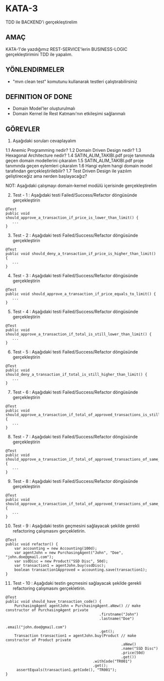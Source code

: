 # KATA-3
TDD ile BACKEND'i gerçekleştirelim
## AMAÇ
KATA-1'de yazdığımız REST-SERVICE'lerin BUSINESS-LOGIC gerçekleştirimini TDD ile yapalım.
## YÖNLENDIRMELER
- "mvn clean test" komutunu kullanarak testleri çalıştırabilirsiniz
## DEFINITION OF DONE
- Domain Model'ler oluşturulmalı
- Domain Kernel ile Rest Katmanı'nın etkileşimi sağlanmalı
## GÖREVLER

1. Aşağıdaki soruları cevaplayalım

1.1 Anemic Programming nedir?
1.2 Domain Driven Design nedir?
1.3 Hexagonal Architecture nedir?
1.4 SATIN_ALIM_TAKIBI.pdf proje tanımında geçen domain modellerini çıkaralım
1.5 SATIN_ALIM_TAKIBI.pdf proje tanımında geçen eylemleri çıkaralım
1.6 Hangi eylem hangi domain model tarafından gerçekleştirilebilir?
1.7 Test Driven Design ile yazılım geliştireceğiz ama nerden başlayacağız?

NOT: Aşağıdaki çalışmayı domain-kernel modülü içerisinde gerçekleştirelim

2. Test - 1 : Aşağıdaki testi Failed/Success/Refactor döngüsünde gerçekleştirin 

```
@Test
public void should_approve_a_transaction_if_price_is_lower_than_limit() {
   ...
}
```

3. Test - 2 : Aşağıdaki testi Failed/Success/Refactor döngüsünde gerçekleştirin

```
@Test
public void should_deny_a_transaction_if_price_is_higher_than_limit() {
   ...
}
```

4. Test - 3 : Aşağıdaki testi Failed/Success/Refactor döngüsünde gerçekleştirin

```
@Test
public void should_approve_a_transaction_if_price_equals_to_limit() {
   ...
}
```

5. Test - 4 : Aşağıdaki testi Failed/Success/Refactor döngüsünde gerçekleştirin

```
@Test
public void should_approve_a_transaction_if_total_is_still_lower_than_limit() {
   ...
}
```

6. Test - 5 : Aşağıdaki testi Failed/Success/Refactor döngüsünde gerçekleştirin

```
@Test
public void should_deny_a_transaction_if_total_is_still_higher_than_limit() {
   ...
}
```

7. Test - 6 : Aşağıdaki testi Failed/Success/Refactor döngüsünde gerçekleştirin

```
@Test
public void should_approve_a_transaction_if_total_of_approved_transactions_is_still_lower_than_limit() {
   ...
}
```

8. Test - 7 : Aşağıdaki testi Failed/Success/Refactor döngüsünde gerçekleştirin

```
@Test
public void should_approve_a_transaction_if_total_of_approved_transactions_of_same_agent_is_still_lower_than_limit() {
   ...
}
```

9. Test - 8 : Aşağıdaki testi Failed/Success/Refactor döngüsünde gerçekleştirin

```
@Test
public void should_approve_a_transaction_if_total_of_approved_transactions_of_same_agent_with_different_reference_is_still_lower_than_limit() {
   ...
}
```
10. Test - 9 : Aşağıdaki testin geçmesini sağlayacak şekilde gerekli refactoring çalışmasını gerçekletirin.

```
@Test
public void refactor() {
    var accounting = new Accounting(100d);
    var agentJohn = new PurchasingAgent("John", "Doe", "john.doe@gmail.com");
    var ssdDisc = new Product("SSD Disc", 50d);
    var transaction1 = agentJohn.buy(ssdDisc);
    boolean transaction1Approved = accounting.save(transaction1);
}
```

11. Test - 10 : Aşağıdaki testin geçmesini sağlayacak şekilde gerekli refactoring çalışmasını gerçekletirin. 

```
@Test
public void should_have_transaction_code() {
    PurchasingAgent agentJohn = PurchasingAgent.aNew() // make constructor of PurchasingAgent private
	                                       .firstname("John")
	                                       .lastname("Doe")
	                                       .email("john.doe@gmail.com")
	                                       .get();
    Transaction transaction1 = agentJohn.buy(Product // make constructor of Product private
	                                                 .aNew()
	                                                 .name("SSD Disc")
	                                                 .price(50d)
	                                                 .get())
	                                    .withCode("TR001")
	                                    .get();
     assertEquals(transaction1.getCode(), "TR001");
}
```





